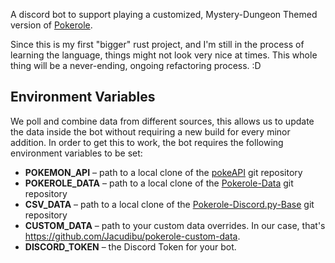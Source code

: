 A discord bot to support playing a customized, Mystery-Dungeon Themed version of [Pokerole](https://www.pokeroleproject.com).

Since this is my first "bigger" rust project, and I'm still in the process of learning the language, things might not look very nice at times. This whole thing will be a never-ending, ongoing refactoring process. :D

## Environment Variables
We poll and combine data from different sources, this allows us to update the data inside the bot without requiring a new build for every minor addition. In order to get this to work, the bot requires the following environment variables to be set:
- **POKEMON_API** – path to a local clone of the [pokeAPI](https://github.com/PokeAPI/pokeapi) git repository
- **POKEROLE_DATA** – path to a local clone of the [Pokerole-Data](https://github.com/Pokerole-Software-Development/Pokerole-Data) git repository
- **CSV_DATA** – path to a local clone of the [Pokerole-Discord.py-Base](https://github.com/XShadeSlayerXx/PokeRole-Discord.py-Base) git repository
- **CUSTOM_DATA** – path to your custom data overrides. In our case, that's https://github.com/Jacudibu/pokerole-custom-data.
- **DISCORD_TOKEN** – the Discord Token for your bot.

